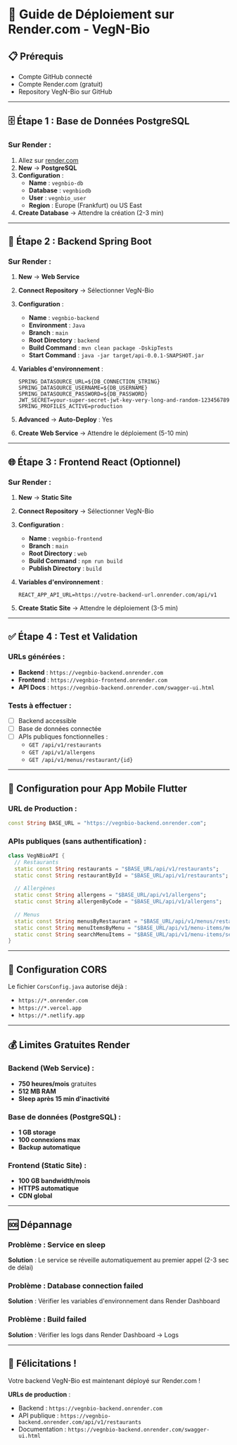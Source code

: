 # 🚀 Guide de Déploiement sur Render.com - VegN-Bio

## 📋 Prérequis
- Compte GitHub connecté
- Compte Render.com (gratuit)
- Repository VegN-Bio sur GitHub

---

## 🗄️ Étape 1 : Base de Données PostgreSQL

### Sur Render :
1. Allez sur [render.com](https://render.com)
2. **New** → **PostgreSQL**
3. **Configuration** :
   - **Name** : `vegnbio-db`
   - **Database** : `vegnbiodb`
   - **User** : `vegnbio_user`
   - **Region** : Europe (Frankfurt) ou US East
4. **Create Database** → Attendre la création (2-3 min)

---

## 🔧 Étape 2 : Backend Spring Boot

### Sur Render :
1. **New** → **Web Service**
2. **Connect Repository** → Sélectionner VegN-Bio
3. **Configuration** :
   - **Name** : `vegnbio-backend`
   - **Environment** : `Java`
   - **Branch** : `main`
   - **Root Directory** : `backend`
   - **Build Command** : `mvn clean package -DskipTests`
   - **Start Command** : `java -jar target/api-0.0.1-SNAPSHOT.jar`

4. **Variables d'environnement** :
   ```
   SPRING_DATASOURCE_URL=${DB_CONNECTION_STRING}
   SPRING_DATASOURCE_USERNAME=${DB_USERNAME}
   SPRING_DATASOURCE_PASSWORD=${DB_PASSWORD}
   JWT_SECRET=your-super-secret-jwt-key-very-long-and-random-123456789
   SPRING_PROFILES_ACTIVE=production
   ```

5. **Advanced** → **Auto-Deploy** : Yes
6. **Create Web Service** → Attendre le déploiement (5-10 min)

---

## 🌐 Étape 3 : Frontend React (Optionnel)

### Sur Render :
1. **New** → **Static Site**
2. **Connect Repository** → Sélectionner VegN-Bio
3. **Configuration** :
   - **Name** : `vegnbio-frontend`
   - **Branch** : `main`
   - **Root Directory** : `web`
   - **Build Command** : `npm run build`
   - **Publish Directory** : `build`

4. **Variables d'environnement** :
   ```
   REACT_APP_API_URL=https://votre-backend-url.onrender.com/api/v1
   ```

5. **Create Static Site** → Attendre le déploiement (3-5 min)

---

## ✅ Étape 4 : Test et Validation

### URLs générées :
- **Backend** : `https://vegnbio-backend.onrender.com`
- **Frontend** : `https://vegnbio-frontend.onrender.com`
- **API Docs** : `https://vegnbio-backend.onrender.com/swagger-ui.html`

### Tests à effectuer :
- [ ] Backend accessible
- [ ] Base de données connectée
- [ ] APIs publiques fonctionnelles :
  - `GET /api/v1/restaurants`
  - `GET /api/v1/allergens`
  - `GET /api/v1/menus/restaurant/{id}`

---

## 📱 Configuration pour App Mobile Flutter

### URL de Production :
```dart
const String BASE_URL = "https://vegnbio-backend.onrender.com";
```

### APIs publiques (sans authentification) :
```dart
class VegNBioAPI {
  // Restaurants
  static const String restaurants = "$BASE_URL/api/v1/restaurants";
  static const String restaurantById = "$BASE_URL/api/v1/restaurants";
  
  // Allergènes
  static const String allergens = "$BASE_URL/api/v1/allergens";
  static const String allergenByCode = "$BASE_URL/api/v1/allergens";
  
  // Menus
  static const String menusByRestaurant = "$BASE_URL/api/v1/menus/restaurant";
  static const String menuItemsByMenu = "$BASE_URL/api/v1/menu-items/menu";
  static const String searchMenuItems = "$BASE_URL/api/v1/menu-items/search";
}
```

---

## 🔧 Configuration CORS

Le fichier `CorsConfig.java` autorise déjà :
- `https://*.onrender.com`
- `https://*.vercel.app`
- `https://*.netlify.app`

---

## 💰 Limites Gratuites Render

### Backend (Web Service) :
- **750 heures/mois** gratuites
- **512 MB RAM**
- **Sleep après 15 min d'inactivité**

### Base de données (PostgreSQL) :
- **1 GB storage**
- **100 connexions max**
- **Backup automatique**

### Frontend (Static Site) :
- **100 GB bandwidth/mois**
- **HTTPS automatique**
- **CDN global**

---

## 🆘 Dépannage

### Problème : Service en sleep
**Solution** : Le service se réveille automatiquement au premier appel (2-3 sec de délai)

### Problème : Database connection failed
**Solution** : Vérifier les variables d'environnement dans Render Dashboard

### Problème : Build failed
**Solution** : Vérifier les logs dans Render Dashboard → Logs

---

## 🎉 Félicitations !

Votre backend VegN-Bio est maintenant déployé sur Render.com !

**URLs de production** :
- Backend : `https://vegnbio-backend.onrender.com`
- API publique : `https://vegnbio-backend.onrender.com/api/v1/restaurants`
- Documentation : `https://vegnbio-backend.onrender.com/swagger-ui.html`




